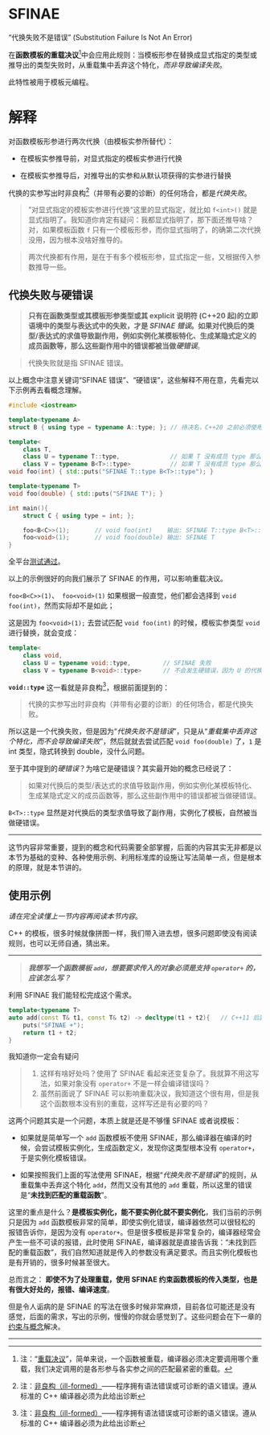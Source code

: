 # SFINAE

“代换失败不是错误” (Substitution Failure Is Not An Error)

在**函数模板的重载决议**[^1]中会应用此规则：当模板形参在替换成显式指定的类型或推导出的类型失败时，从重载集中丢弃这个特化，*而非导致编译失败*。

此特性被用于模板元编程。

# 解释

对函数模板形参进行两次代换（由模板实参所替代）：

- 在模板实参推导前，对显式指定的模板实参进行代换

- 在模板实参推导后，对推导出的实参和从默认项获得的实参进行替换

代换的实参写出时非良构[^2]（并带有必要的诊断）的任何场合，都是*代换失败*。

> ”对显式指定的模板实参进行代换“这里的显式指定，就比如 `f<int>()` 就是显式指明了。我知道你肯定有疑问：我都显式指明了，那下面还推导啥？对，如果模板函数 `f` 只有一个模板形参，而你显式指明了，的确第二次代换没用，因为根本没啥好推导的。

> 两次代换都有作用，是在于有多个模板形参，显式指定一些，又根据传入参数推导一些。

## 代换失败与硬错误

> **只有在函数类型或其模板形参类型或其 explicit 说明符 (C++20 起)的立即语境中的类型与表达式中的失败，才是 *SFINAE 错误*。如果对代换后的类型/表达式的求值导致副作用，例如实例化某模板特化、生成某隐式定义的成员函数等，那么这些副作用中的错误都被当做*硬错误***。

> 代换失败就是指 SFINAE 错误。

以上概念中注意关键词“SFINAE 错误”、“硬错误”，这些解释不用在意，先看完以下示例再去看概念理解。

```cpp
#include <iostream>

template<typename A>
struct B { using type = typename A::type; }; // 待决名，C++20 之前必须使用 typename 消除歧义

template<
    class T,
    class U = typename T::type,              // 如果 T 没有成员 type 那么就是 SFINAE 失败（代换失败）
    class V = typename B<T>::type>           // 如果 T 没有成员 type 那么就是硬错误 不过标准保证这里不会发生硬错误，因为到 U 的默认模板实参中的代换会首先失败
void foo(int) { std::puts("SFINAE T::type B<T>::type"); }

template<typename T>
void foo(double) { std::puts("SFINAE T"); }

int main(){
    struct C { using type = int; };

    foo<B<C>>(1);       // void foo(int)    输出: SFINAE T::type B<T>::type
    foo<void>(1);       // void foo(double) 输出: SFINAE T
}
```

全平台[测试通过](https://godbolt.org/z/88bPesedP)。

以上的示例很好的向我们展示了 SFINAE 的作用，可以影响重载决议。

`foo<B<C>>(1)`、` foo<void>(1)` 如果根据一般直觉，他们都会选择到 `void foo(int)`，然而实际却不是如此；

这是因为 `foo<void>(1);` 去尝试匹配 `void foo(int)` 的时候，模板实参类型 `void` 进行替换，就会变成：

```cpp
template<
    class void,
    class U = typename void::type,         // SFINAE 失败
    class V = typename B<void>::type>      // 不会发生硬错误，因为 U 的代换已经失败
```

**`void::type`** 这一看就是非良构[^2]，根据前面提到的：

> 代换的实参写出时非良构（并带有必要的诊断）的任何场合，都是代换失败。

所以这是一个代换失败，但是因为“*代换失败不是错误*”，只是从“*重载集中丢弃这个特化，而不会导致编译失败*”，然后就就去尝试匹配 `void foo(double)` 了，`1` 是 int 类型，隐式转换到 double，没什么问题。

至于其中提到的*硬错误*？为啥它是硬错误？其实最开始的概念已经说了：

> 如果对代换后的类型/表达式的求值导致副作用，例如实例化某模板特化、生成某隐式定义的成员函数等，那么这些副作用中的错误都被当做硬错误。

`B<T>::type` 显然是对代换后的类型求值导致了副作用，实例化了模板，自然被当做硬错误。

---

这节内容非常重要，提到的概念和代码需要全部掌握，后面的内容其实无非都是以本节为基础的变种、各种使用示例、利用标准库的设施让写法简单一点，但是根本的原理，就是本节讲的。

## 使用示例

*请在完全读懂上一节内容再阅读本节内容*。

C++ 的模板，很多时候就像拼图一样，我们带入进去想，很多问题即使没有阅读规则，也可以无师自通，猜出来。

---

> ***我想写一个函数模板 `add`，想要要求传入的对象必须是支持 `operator+` 的，应该怎么写？***

利用 SFINAE 我们能轻松完成这个需求。

```cpp
template<typename T>
auto add(const T& t1, const T& t2) -> decltype(t1 + t2){   // C++11 后置返回类型，在返回类型中运用 SFINAE
    puts("SFINAE +");
    return t1 + t2;
}
```

我知道你一定会有疑问

> 1. 这样有啥好处吗？使用了 SFINAE 看起来还变复杂了。我就算不用这写法，如果对象没有 `operator+` 不是一样会编译错误吗？
> 2. 虽然前面说了 SFINAE 可以影响重载决议，我知道这个很有用，但是我这个函数根本没有别的重载，这样写还是有必要的吗？

这两个问题其实是一个问题，本质上就是还是不够懂 SFINAE 或者说模板：

- 如果就是简单写一个 `add` 函数模板不使用 SFINAE，那么编译器在编译的时候，会尝试模板实例化，生成函数定义，发现你这类型根本没有 `operator+`，于是实例化模板错误。

- 如果按照我们上面的写法使用 SFINAE，根据“*代换失败不是错误*”的规则，从重载集中丢弃这个特化 `add`，然而又没有其他的 `add` 重载，所以这里的错误是“**未找到匹配的重载函数**”。

这里的重点是什么？**是模板实例化，能不要实例化就不要实例化**，我们当前的示例只是因为 `add` 函数模板非常的简单，即使实例化错误，编译器依然可以很轻松的报错告诉你，是因为没有 `operator+`。但是很多模板是非常复杂的，编译器经常会产生一些不可读的报错，此时使用 SFINAE，编译器就是直接告诉我：“未找到匹配的重载函数”，我们自然知道就是传入的参数没有满足要求。而且实例化模板也是有开销的，很多时候甚至很大。

总而言之：
**即使不为了处理重载，使用 SFINAE 约束函数模板的传入类型，也是有很大好处的，报错、编译速度**。

但是令人诟病的是 SFINAE 的写法在很多时候非常麻烦，目前各位可能还是没有感觉，后面的需求，写出的示例，慢慢的你就会感觉到了。这些问题会在下一章的[约束与概念](/md/第一部分-基础知识/11约束与概念.md)解决。

---



[^1]: 注：“[重载决议](https://zh.cppreference.com/w/cpp/language/overload_resolution)”，简单来说，一个函数被重载，编译器必须决定要调用哪个重载，我们决定调用的是各形参与各实参之间的匹配最紧密的重载。

[^2]: 注：[非良构（ill-formed）](https://zh.cppreference.com/w/cpp/language/ub)——程序拥有语法错误或可诊断的语义错误。遵从标准的 C++ 编译器必须为此给出诊断